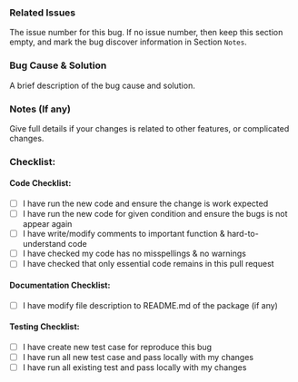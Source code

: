 ### Related Issues

The issue number for this bug. If no issue number, then keep this section empty, and mark the bug discover information in Section `Notes`.

### Bug Cause & Solution

A brief description of the bug cause and solution.

### Notes (If any)

Give full details if your changes is related to other features, or complicated changes.

### Checklist:

#### Code Checklist:

-   [ ] I have run the new code and ensure the change is work expected
-   [ ] I have run the new code for given condition and ensure the bugs is not appear again
-   [ ] I have write/modify comments to important function & hard-to-understand code
-   [ ] I have checked my code has no misspellings & no warnings
-   [ ] I have checked that only essential code remains in this pull request

#### Documentation Checklist:

-   [ ] I have modify file description to README.md of the package (if any)

#### Testing Checklist:

-   [ ] I have create new test case for reproduce this bug
-   [ ] I have run all new test case and pass locally with my changes
-   [ ] I have run all existing test and pass locally with my changes
